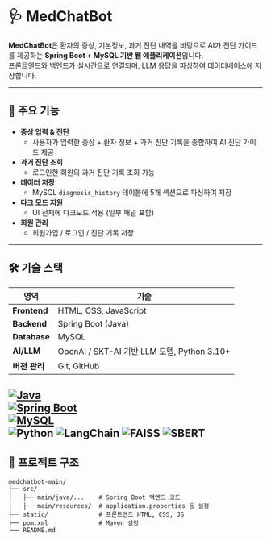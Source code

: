 # 🩺 MedChatBot

**MedChatBot**은 환자의 증상, 기본정보, 과거 진단 내역을 바탕으로 AI가 진단 가이드를 제공하는 **Spring Boot + MySQL 기반 웹 애플리케이션**입니다.  
프론트엔드와 백엔드가 실시간으로 연결되며, LLM 응답을 파싱하여 데이터베이스에 저장합니다.

---

## 🚀 주요 기능

- **증상 입력 & 진단**
  - 사용자가 입력한 증상 + 환자 정보 + 과거 진단 기록을 종합하여 AI 진단 가이드 제공
- **과거 진단 조회**
  - 로그인한 회원의 과거 진단 기록 조회 가능
- **데이터 저장**
  - MySQL `diagnosis_history` 테이블에 5개 섹션으로 파싱하여 저장
- **다크 모드 지원**
  - UI 전체에 다크모드 적용 (일부 패널 포함)
- **회원 관리**
  - 회원가입 / 로그인 / 진단 기록 저장

---

## 🛠 기술 스택

| 영역 | 기술 |
|------|------|
| **Frontend** | HTML, CSS, JavaScript |
| **Backend** | Spring Boot (Java) |
| **Database** | MySQL |
| **AI/LLM** | OpenAI / SKT-AI 기반 LLM 모델, Python 3.10+ |
| **버전 관리** | Git, GitHub |

[![Java](https://img.shields.io/badge/Java-17-orange?logo=java)](https://www.oracle.com/java/)  
[![Spring Boot](https://img.shields.io/badge/Spring%20Boot-3.1.4-brightgreen?logo=springboot)](https://spring.io/projects/spring-boot)  
[![MySQL](https://img.shields.io/badge/MySQL-8.0-blue?logo=mysql)](https://www.mysql.com/)  
![Python](https://img.shields.io/badge/Python-3.10-blue?logo=python&logoColor=white)
![LangChain](https://img.shields.io/badge/LangChain-v0.1.0-purple?logo=chainlink&logoColor=white)
![FAISS](https://img.shields.io/badge/FAISS-yellowgreen?logo=facebook&logoColor=white)
![SBERT](https://img.shields.io/badge/SBERT-KO--SBERT-lightblue?logo=semanticweb&logoColor=black)
---

## 📂 프로젝트 구조

```plaintext
medchatbot-main/
├── src/
│   ├── main/java/...    # Spring Boot 백엔드 코드
│   ├── main/resources/  # application.properties 등 설정
├── static/              # 프론트엔드 HTML, CSS, JS
├── pom.xml              # Maven 설정
└── README.md


